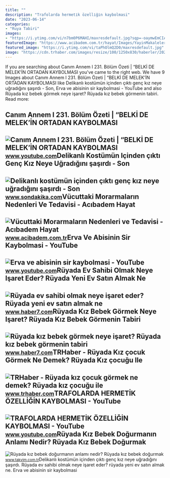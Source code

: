 ```yaml
---
title: ""
description: "Trafolarda hermeti̇k özelli̇ği̇n kaybolmasi"
date: "2023-06-14"
categories:
- "Ruya Tabiri"
images:
- "https://i.ytimg.com/vi/n7bm0P6MAHI/maxresdefault.jpg?sqp=-oaymwEmCIAKENAF8quKqQMa8AEB-AGUA4AC0AWKAgwIABABGGUgZShlMA8=&amp;rs=AOn4CLCZefi4IQsKFVv29JLxVjXJ4r2QPQ"
featuredImage: "https://www.acibadem.com.tr/hayat/Images/YayinMakaleler/vucuttaki-morarmalar-neye-isaret-eder_9850_1.jpg"
featured_image: "https://i.ytimg.com/vi/taPhOlmQ2D0/maxresdefault.jpg"
image: "https://cdn.trhaber.com/images/resize/100/1250x830/haberler/2023/03/ruyada_kiz_cocuk_gormek_ne_demek_ruyada_kiz_cocugu_ile_oynamak_neye_isaret_ediyor_h92351_68f6a.jpg"
---
```


If you are searching about Canım Annem I 231. Bölüm Özeti | “BELKİ DE MELEK’İN ORTADAN KAYBOLMASI you've came to the right web. We have 9 Images about Canım Annem I 231. Bölüm Özeti | “BELKİ DE MELEK’İN ORTADAN KAYBOLMASI like Delikanlı kostümün içinden çıktı genç kız neye uğradığını şaşırdı - Son, Erva ve abisinin sir kaybolmasi - YouTube and also Rüyada kız bebek görmek neye işaret? Rüyada kız bebek görmenin tabiri. Read more:

Canım Annem I 231. Bölüm Özeti | “BELKİ DE MELEK’İN ORTADAN KAYBOLMASI
----------------------------------------------------------------------

 ![Canım Annem I 231. Bölüm Özeti | “BELKİ DE MELEK’İN ORTADAN KAYBOLMASI](https://i.ytimg.com/vi/taPhOlmQ2D0/maxresdefault.jpg) <small>www.youtube.com</small>Delikanlı Kostümün Içinden çıktı Genç Kız Neye Uğradığını şaşırdı - Son
-----------------------------------------------------------------------

 ![Delikanlı kostümün içinden çıktı genç kız neye uğradığını şaşırdı - Son](https://i2.sdacdn.com/haber/2021/02/05/delikanli-kostumun-icinden-cikti-genc-kiz-neye-13909568_6860_amp.jpg) <small>www.sondakika.com</small>Vücuttaki Morarmaların Nedenleri Ve Tedavisi - Acıbadem Hayat
-------------------------------------------------------------

 ![Vücuttaki Morarmaların Nedenleri ve Tedavisi - Acıbadem Hayat](https://www.acibadem.com.tr/hayat/Images/YayinMakaleler/vucuttaki-morarmalar-neye-isaret-eder_9850_1.jpg) <small>www.acibadem.com.tr</small>Erva Ve Abisinin Sir Kaybolmasi - YouTube
-----------------------------------------

 ![Erva ve abisinin sir kaybolmasi - YouTube](https://i.ytimg.com/vi/nePkKlT1Sn0/maxresdefault.jpg) <small>www.youtube.com</small>Rüyada Ev Sahibi Olmak Neye Işaret Eder? Rüyada Yeni Ev Satın Almak Ne
----------------------------------------------------------------------

 ![Rüyada ev sahibi olmak neye işaret eder? Rüyada yeni ev satın almak ne](https://i20.haber7.net/resize/1280x720/haber/haber7/photos/2022/11/ruyada_ev_almak_ne_demek_ruyada_ev_sahibi_olmak_neye_isaret_eder_1647413227_1457.jpg) <small>www.haber7.com</small>Rüyada Kız Bebek Görmek Neye Işaret? Rüyada Kız Bebek Görmenin Tabiri
---------------------------------------------------------------------

 ![Rüyada kız bebek görmek neye işaret? Rüyada kız bebek görmenin tabiri](https://i20.haber7.net/resize/1240x720/haber/haber7/photos/2020/36/ruyada_kiz_bebek_gormek_neye_isaret_ruyada_kiz_bebek_gormenin_tabiri_ve_anlami_1599137636_5659.jpg) <small>www.haber7.com</small>TRHaber - Rüyada Kız çocuk Görmek Ne Demek? Rüyada Kız çocuğu Ile
-----------------------------------------------------------------

 ![TRHaber - Rüyada kız çocuk görmek ne demek? Rüyada kız çocuğu ile](https://cdn.trhaber.com/images/resize/100/1250x830/haberler/2023/03/ruyada_kiz_cocuk_gormek_ne_demek_ruyada_kiz_cocugu_ile_oynamak_neye_isaret_ediyor_h92351_68f6a.jpg) <small>www.trhaber.com</small>TRAFOLARDA HERMETİK ÖZELLİĞİN KAYBOLMASI - YouTube
--------------------------------------------------

 ![TRAFOLARDA HERMETİK ÖZELLİĞİN KAYBOLMASI - YouTube](https://i.ytimg.com/vi/n7bm0P6MAHI/maxresdefault.jpg?sqp=-oaymwEmCIAKENAF8quKqQMa8AEB-AGUA4AC0AWKAgwIABABGGUgZShlMA8=&rs=AOn4CLCZefi4IQsKFVv29JLxVjXJ4r2QPQ) <small>www.youtube.com</small>Rüyada Kız Bebek Doğurmanın Anlamı Nedir? Rüyada Kız Bebek Doğurmak
-------------------------------------------------------------------

 ![Rüyada kız bebek doğurmanın anlamı nedir? Rüyada kız bebek doğurmak](https://iatkv.tmgrup.com.tr/a2bf8b/616/321/0/0/731/380?u=https:%2f%2fitkv.tmgrup.com.tr%2f2020%2f09%2f27%2fruyada-kiz-bebek-dogurmanin-anlami-nedir-ruyada-kiz-bebek-dogurmak-neye-isaret-eder-1601198833191.jpg) <small>www.takvim.com.tr</small>Delikanlı kostümün içinden çıktı genç kız neye uğradığını şaşırdı. Rüyada ev sahibi olmak neye işaret eder? rüyada yeni ev satın almak ne. Erva ve abisinin sir kaybolmasi
